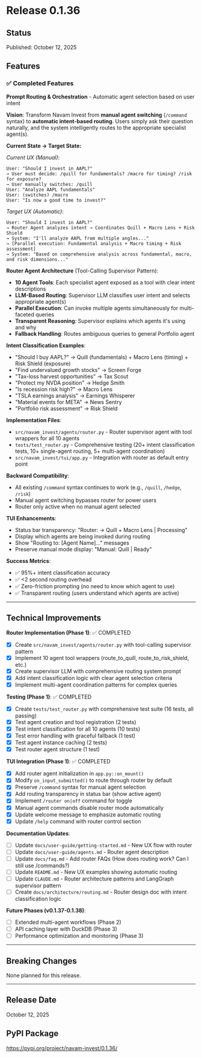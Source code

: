 # Release 0.1.36

## Status
Published: October 12, 2025

## Features

### ✅ Completed Features

**Prompt Routing & Orchestration** - Automatic agent selection based on user intent

**Vision**: Transform Navam Invest from **manual agent switching** (`/command` syntax) to **automatic intent-based routing**. Users simply ask their question naturally, and the system intelligently routes to the appropriate specialist agent(s).

**Current State → Target State:**

*Current UX (Manual)*:
```
User: "Should I invest in AAPL?"
→ User must decide: /quill for fundamentals? /macro for timing? /risk for exposure?
→ User manually switches: /quill
User: "Analyze AAPL fundamentals"
User: (switches) /macro
User: "Is now a good time to invest?"
```

*Target UX (Automatic)*:
```
User: "Should I invest in AAPL?"
→ Router Agent analyzes intent → Coordinates Quill + Macro Lens + Risk Shield
→ System: "I'll analyze AAPL from multiple angles..."
→ [Parallel execution: Fundamental analysis + Macro timing + Risk assessment]
→ System: "Based on comprehensive analysis across fundamental, macro, and risk dimensions..."
```

**Router Agent Architecture** (Tool-Calling Supervisor Pattern):
- **10 Agent Tools**: Each specialist agent exposed as a tool with clear intent descriptions
- **LLM-Based Routing**: Supervisor LLM classifies user intent and selects appropriate agent(s)
- **Parallel Execution**: Can invoke multiple agents simultaneously for multi-faceted queries
- **Transparent Reasoning**: Supervisor explains which agents it's using and why
- **Fallback Handling**: Routes ambiguous queries to general Portfolio agent

**Intent Classification Examples**:
- "Should I buy AAPL?" → Quill (fundamentals) + Macro Lens (timing) + Risk Shield (exposure)
- "Find undervalued growth stocks" → Screen Forge
- "Tax-loss harvest opportunities" → Tax Scout
- "Protect my NVDA position" → Hedge Smith
- "Is recession risk high?" → Macro Lens
- "TSLA earnings analysis" → Earnings Whisperer
- "Material events for META" → News Sentry
- "Portfolio risk assessment" → Risk Shield

**Implementation Files**:
- `src/navam_invest/agents/router.py` - Router supervisor agent with tool wrappers for all 10 agents
- `tests/test_router.py` - Comprehensive testing (20+ intent classification tests, 10+ single-agent routing, 5+ multi-agent coordination)
- `src/navam_invest/tui/app.py` - Integration with router as default entry point

**Backward Compatibility**:
- All existing `/command` syntax continues to work (e.g., `/quill`, `/hedge`, `/risk`)
- Manual agent switching bypasses router for power users
- Router only active when no manual agent selected

**TUI Enhancements**:
- Status bar transparency: "Router: → Quill + Macro Lens | Processing"
- Display which agents are being invoked during routing
- Show "Routing to: [Agent Name]..." messages
- Preserve manual mode display: "Manual: Quill | Ready"

**Success Metrics**:
- ✅ 95%+ intent classification accuracy
- ✅ <2 second routing overhead
- ✅ Zero-friction prompting (no need to know which agent to use)
- ✅ Transparent routing (users understand which agents are active)

---

## Technical Improvements

**Router Implementation (Phase 1)**: ✅ COMPLETED
- [x] Create `src/navam_invest/agents/router.py` with tool-calling supervisor pattern
- [x] Implement 10 agent tool wrappers (route_to_quill, route_to_risk_shield, etc.)
- [x] Create supervisor LLM with comprehensive routing system prompt
- [x] Add intent classification logic with clear agent selection criteria
- [x] Implement multi-agent coordination patterns for complex queries

**Testing (Phase 1)**: ✅ COMPLETED
- [x] Create `tests/test_router.py` with comprehensive test suite (16 tests, all passing)
- [x] Test agent creation and tool registration (2 tests)
- [x] Test intent classification for all 10 agents (10 tests)
- [x] Test error handling with graceful fallback (1 test)
- [x] Test agent instance caching (2 tests)
- [x] Test router agent structure (1 test)

**TUI Integration (Phase 1)**: ✅ COMPLETED
- [x] Add router agent initialization in `app.py::on_mount()`
- [x] Modify `on_input_submitted()` to route through router by default
- [x] Preserve `/command` syntax for manual agent selection
- [x] Add routing transparency in status bar (show active agent)
- [x] Implement `/router on|off` command for toggle
- [x] Manual agent commands disable router mode automatically
- [x] Update welcome message to emphasize automatic routing
- [x] Update `/help` command with router control section

**Documentation Updates**:
- [ ] Update `docs/user-guide/getting-started.md` - New UX flow with router
- [ ] Update `docs/user-guide/agents.md` - Router agent description
- [ ] Update `docs/faq.md` - Add router FAQs (How does routing work? Can I still use /commands?)
- [ ] Update `README.md` - New UX examples showing automatic routing
- [ ] Update `CLAUDE.md` - Router architecture patterns and LangGraph supervisor pattern
- [ ] Create `docs/architecture/routing.md` - Router design doc with intent classification logic

**Future Phases (v0.1.37-0.1.38)**:
- [ ] Extended multi-agent workflows (Phase 2)
- [ ] API caching layer with DuckDB (Phase 3)
- [ ] Performance optimization and monitoring (Phase 3)

---

## Breaking Changes

None planned for this release.

---

## Release Date
October 12, 2025

## PyPI Package
https://pypi.org/project/navam-invest/0.1.36/
